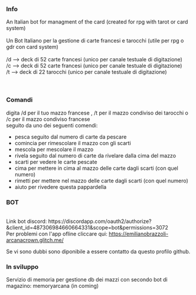 <p>&nbsp;</p>
<h3>Info</h3>
<p>An Italian bot for managment of the card (created for rpg with tarot or card system)<br /><br /> Un Bot Italiano per la gestione di carte francesi e tarocchi (utile per rpg o gdr con card system)<br /> <br /> /d --&gt; deck di 52 carte francesi (unico per canale testuale di digitazione)<br /> /c --&gt; deck di 52 carte francesi (unico per canale testuale di digitazione)<br /> /t --&gt; deck di 22 tarocchi (unico per canale testuale di digitazione)<br /> <br /><br /></p>
<h3>Comandi</h3>

digita /d per il tuo mazzo francese , /t per il mazzo condiviso dei tarocchi o /c per il mazzo condiviso francese<br /> 
seguito da uno dei seguenti comendi:<br /> 
<ul>
<li>pesca seguito dal numero di carte da pescare</li>
<li>comincia per rimescolare il mazzo con gli scarti</li>
<li>mescola per mescolare il mazzo</li>
<li>rivela seguito dal numero di carte da rivelare dalla cima del mazzo</li>
<li>scarti per vedere le carte pescate</li>
<li>cima per mettere in cima al mazzo delle carte dagli scarti (con quel numero)</li>
<li>rimetti per mettere nel mazzo delle carte dagli scarti (con quel numero)</li>
<li>aiuto per rivedere questa pappardella</li>
</ul>
<h3>BOT</h3>
<p><br /> Link bot discord: https://discordapp.com/oauth2/authorize?&amp;client_id=487306984660664331&amp;scope=bot&amp;permissions=3072 <br />Per problemi con l'app ofline cliccare qui:&nbsp;<a href="https://emilianobrazzoli-arcanacrown.glitch.me/">https://emilianobrazzoli-arcanacrown.glitch.me/</a></p>
<p>Se vi sono dubbi sono diponibile a essere contatto da questo profilo github.</p>
<h3>In sviluppo</h3>
<p>Servizio di memoria per gestione db dei mazzi con secondo bot di magazino: memoryarcana (in coming)</p>
